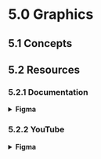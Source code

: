 # 5.0 Graphics

## 5.1 Concepts


## 5.2 Resources

### 5.2.1 Documentation

<details>
  <summary><strong>Figma</strong></summary>

1. - [Figma Developers](https://www.figma.com/developers) ☆☆☆☆☆

</details>

### 5.2.2 YouTube

<details>
  <summary><strong>Figma</strong></summary>

1. [x] [Getting Started](https://www.youtube.com/watch?v=Cx2dkpBxst8&list=PLXDU_eVOJTx7QHLShNqIXL1Cgbxj7HlN4&index=1) ★★★★★
1. [x] [The Basics](https://www.youtube.com/watch?v=5i-ebNTjad8&list=PLXDU_eVOJTx6zk5MDarIs0asNoZqlRG23) ★★★★☆
1. [x] [Components](https://www.youtube.com/watch?v=k74IrUNaJVk&list=PLXDU_eVOJTx5LSjOmeBYMuvaa4UayfMe4) ★★★☆☆
1. [x] [Prototyping & Collaboration](https://www.youtube.com/watch?v=NooR1uqCgtg&list=PLXDU_eVOJTx7aqRW3Skp1aRT9ktC3ctqA) ★★★☆☆

</details>
